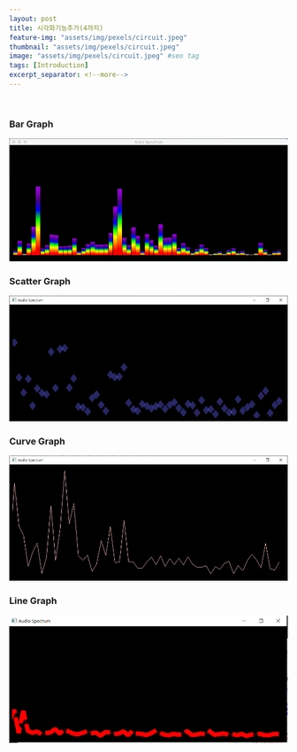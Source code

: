```yaml
---
layout: post
title: 시각화기능추가(4까지)
feature-img: "assets/img/pexels/circuit.jpeg"
thumbnail: "assets/img/pexels/circuit.jpeg"
image: "assets/img/pexels/circuit.jpeg" #seo tag
tags: [Introduction]
excerpt_separator: <!--more-->
---
```

<br>


### Bar Graph
<p align="center">
<img src=https://github.com/20-1-SKKU-OSS/2020-1-OSS-10/blob/gh-pages/assets/img/bar.png?raw=true"
    width=800>
</p>

### Scatter Graph
<p align="center">
<img src=https://github.com/20-1-SKKU-OSS/2020-1-OSS-10/blob/gh-pages/assets/img/scatter.png?raw=true"
    width=800>
</p>
                                                                                             
### Curve Graph
<p align="center">
<img src=https://github.com/20-1-SKKU-OSS/2020-1-OSS-10/blob/gh-pages/assets/img/curve.png?raw=true"
    width=800>
</p>                                                                                           
                                                                                           
### Line Graph
<p align="center">
<img src=https://github.com/20-1-SKKU-OSS/2020-1-OSS-10/blob/gh-pages/assets/img/LineGraph.PNG?raw=true"
    width=800>
</p>
<b>       
